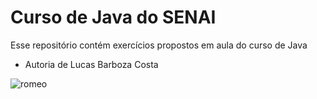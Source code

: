 # Curso de Java do SENAI
Esse repositório contém exercícios propostos em aula do curso de Java
- Autoria de Lucas Barboza Costa

![romeo](https://i.imgur.com/Jmph7n3.jpeg)
